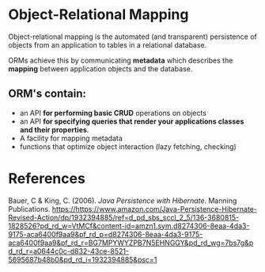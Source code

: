 # Object-Relational Mapping 

Object-relational mapping is the automated (and transparent) persistence of objects from an application to tables in a relational database. 

ORMs achieve this by communicating **metadata** which describes the **mapping** between application objects and the database. 

## ORM's contain: 
- an API **for performing basic CRUD** operations on objects 
- an API **for specifying queries that render your applications classes and their properties**. 
- A facility for mapping metadata 
- functions that optimize object interaction (lazy fetching, checking) 

# References 
Bauer, C & King, C. (2006). *Java Persistence with Hibernate*. Manning Publications. <https://https://www.amazon.com/Java-Persistence-Hibernate-Revised-Action/dp/1932394885/ref=d_pd_sbs_sccl_2_5/136-3680815-1828526?pd_rd_w=VtMCf&content-id=amzn1.sym.d8274306-8eaa-4da3-9175-aca6400f9aa9&pf_rd_p=d8274306-8eaa-4da3-9175-aca6400f9aa9&pf_rd_r=BG7MPYWYZPB7N5EHNGGY&pd_rd_wg=7bs7g&pd_rd_r=a0644c0c-d832-43ce-8521-5695687b48b0&pd_rd_i=1932394885&psc=1>  


